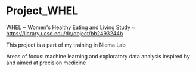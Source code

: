 # Project_WHEL
WHEL ~ Women's Healthy Eating and Living Study ~ https://library.ucsd.edu/dc/object/bb2493244b

This project is a part of my training in Niema Lab 

Areas of focus: machine learning and exploratory data analysis inspired by and aimed at precision medicine
